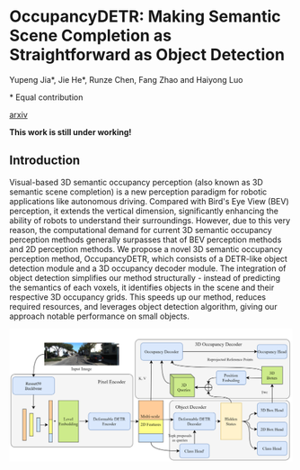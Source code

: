 # OccupancyDETR: Making Semantic Scene Completion as Straightforward as Object Detection

Yupeng Jia*, Jie He*, Runze Chen, Fang Zhao and Haiyong Luo

\* Equal contribution

[arxiv](https://arxiv.org/abs/2309.08504)

**This work is still under working!**

## Introduction

Visual-based 3D semantic occupancy perception (also known as 3D semantic scene completion) is a new perception paradigm for robotic applications like autonomous driving. Compared with Bird's Eye View (BEV) perception, it extends the vertical dimension, significantly enhancing the ability of robots to understand their surroundings. However, due to this very reason, the computational demand for current 3D semantic occupancy perception methods generally surpasses that of BEV perception methods and 2D perception methods. We propose a novel 3D semantic occupancy perception method, OccupancyDETR, which consists of a DETR-like object detection module and a 3D occupancy decoder module. The integration of object detection simplifies our method structurally - instead of predicting the semantics of each voxels, it identifies objects in the scene and their respective 3D occupancy grids. This speeds up our method, reduces required resources, and leverages object detection algorithm, giving our approach notable performance on small objects.

![overview](misc/overview.png)
